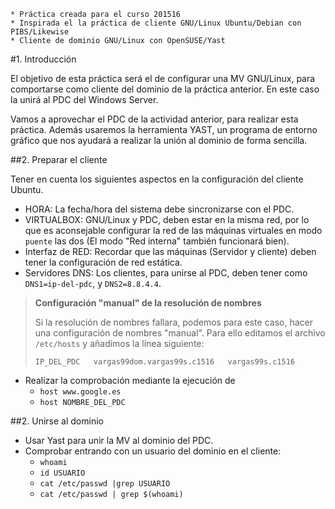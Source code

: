 ```
* Práctica creada para el curso 201516
* Inspirada el la práctica de cliente GNU/Linux Ubuntu/Debian con PIBS/Likewise
* Cliente de dominio GNU/Linux con OpenSUSE/Yast
```

#1. Introducción

El objetivo de esta práctica será el de configurar una MV GNU/Linux, 
para comportarse como cliente del dominio de la práctica anterior. 
En este caso la unirá al PDC del Windows Server.

Vamos a aprovechar el PDC de la actividad anterior, para realizar esta práctica. 
Además usaremos la herramienta YAST, un programa de entorno 
gráfico que nos ayudará a realizar la unión al dominio de forma sencilla.

##2. Preparar el cliente

Tener en cuenta los siguientes aspectos en la configuración del cliente Ubuntu.

* HORA: La fecha/hora del sistema debe sincronizarse con el PDC. 
* VIRTUALBOX: GNU/Linux y PDC, deben estar en la misma red, por lo que es aconsejable 
configurar la red de las máquinas virtuales en modo `puente` las dos 
(El modo "Red interna" también funcionará bien).
* Interfaz de RED: Recordar que las máquinas (Servidor y cliente) deben tener 
la configuración de red estática.
* Servidores DNS: Los clientes, para unirse al PDC, deben tener como `DNS1=ip-del-pdc`, 
y `DNS2=8.8.4.4`.


> **Configuración "manual" de la resolución de nombres**
>
> Si la resolución de nombres fallara,  podemos para este caso, hacer 
una configuración de nombres "manual". 
> Para ello editamos el archivo `/etc/hosts` y añadimos la línea siguiente:
>
> ```
> IP_DEL_PDC   vargas99dom.vargas99s.c1516   vargas99s.c1516
> ```

* Realizar la comprobación mediante la ejecución de
    * `host www.google.es`
    * `host NOMBRE_DEL_PDC`

##2. Unirse al dominio

* Usar Yast para unir la MV al dominio del PDC.
* Comprobar entrando con un usuario del dominio en el cliente:
    * `whoami`
    * `id USUARIO`
    * `cat /etc/passwd |grep USUARIO`
    * `cat /etc/passwd | grep $(whoami)`
